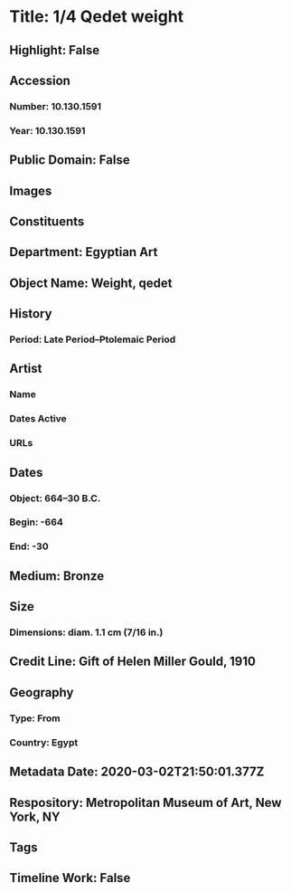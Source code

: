 # Title: 1/4 Qedet weight
## Highlight: False
## Accession
### Number: 10.130.1591
### Year: 10.130.1591
## Public Domain: False
## Images
## Constituents
## Department: Egyptian Art
## Object Name: Weight, qedet
## History
### Period: Late Period–Ptolemaic Period
## Artist
### Name
### Dates Active
### URLs
## Dates
### Object: 664–30 B.C.
### Begin: -664
### End: -30
## Medium: Bronze
## Size
### Dimensions: diam. 1.1 cm (7/16 in.)
## Credit Line: Gift of Helen Miller Gould, 1910
## Geography
### Type: From
### Country: Egypt
## Metadata Date: 2020-03-02T21:50:01.377Z
## Respository: Metropolitan Museum of Art, New York, NY
## Tags
## Timeline Work: False